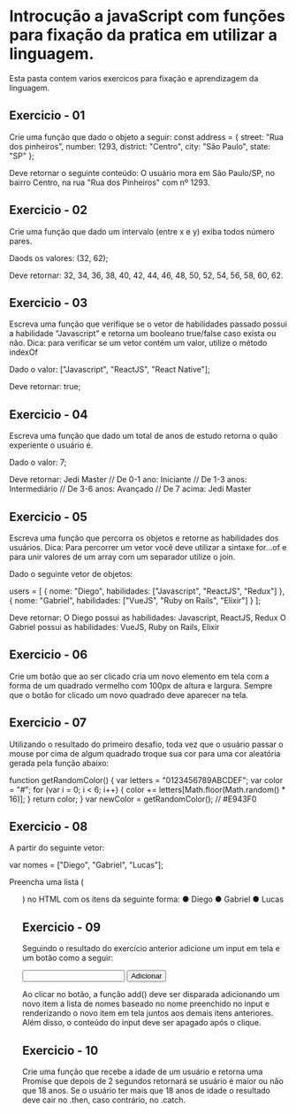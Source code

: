 # Introcução a javaScript com funções para fixação da pratica em utilizar a linguagem.
Esta pasta contem varios exercicos para fixação e aprendizagem da linguagem.

## Exercicio - 01
Crie uma função que dado o objeto a seguir:
const address = {
 street: "Rua dos pinheiros",
 number: 1293,
 district: "Centro",
 city: "São Paulo",
 state: "SP"
};

Deve retornar o seguinte conteúdo:
O usuário mora em São Paulo/SP, no bairro Centro, na rua "Rua dos Pinheiros" com
nº 1293.

## Exercicio - 02
Crie uma função que dado um intervalo (entre x e y) exiba todos número pares.

Daods os valores:
(32, 62);

Deve retornar:
32, 34, 36, 38, 40, 42, 44, 46, 48, 50, 52, 54, 56, 58, 60, 62.

## Exercicio - 03
Escreva uma função que verifique se o vetor de habilidades passado possui a habilidade "Javascript"
e retorna um booleano true/false caso exista ou não.
Dica: para verificar se um vetor contém um valor, utilize o método indexOf

Dado o valor:
["Javascript", "ReactJS", "React Native"];

Deve retornar:
true;

## Exercicio - 04
Escreva uma função que dado um total de anos de estudo retorna o quão experiente o usuário é.

Dado o valor:
7;

Deve retornar:
Jedi Master
// De 0-1 ano: Iniciante
// De 1-3 anos: Intermediário
// De 3-6 anos: Avançado
// De 7 acima: Jedi Master

## Exercicio - 05
Escreva uma função que percorra os objetos e retorne as habilidades dos usuários.
Dica: Para percorrer um vetor você deve utilizar a sintaxe for...of e para unir valores de um array
com um separador utilize o join.

Dado o seguinte vetor de objetos:

users = [
 {
    nome: "Diego",
    habilidades: ["Javascript", "ReactJS", "Redux"]
 },
 {
    nome: "Gabriel",
    habilidades: ["VueJS", "Ruby on Rails", "Elixir"]
 }
];

Deve retornar:
O Diego possui as habilidades: Javascript, ReactJS, Redux
O Gabriel possui as habilidades: VueJS, Ruby on Rails, Elixir

## Exercicio - 06
Crie um botão que ao ser clicado cria um novo elemento em tela com a forma de um quadrado
vermelho com 100px de altura e largura. Sempre que o botão for clicado um novo quadrado deve
aparecer na tela.

## Exercicio - 07
Utilizando o resultado do primeiro desafio, toda vez que o usuário passar o mouse por cima de
algum quadrado troque sua cor para uma cor aleatória gerada pela função abaixo:

function getRandomColor() {
 var letters = "0123456789ABCDEF";
 var color = "#";
 for (var i = 0; i < 6; i++) {
 color += letters[Math.floor(Math.random() * 16)];
 }
 return color;
}
var newColor = getRandomColor(); // #E943F0

## Exercicio - 08
A partir do seguinte vetor:

var nomes = ["Diego", "Gabriel", "Lucas"];

Preencha uma lista (<ul>) no HTML com os itens da seguinte forma:
● Diego
● Gabriel
● Lucas

## Exercicio - 09
Seguindo o resultado do exercício anterior adicione um input em tela e um botão como a seguir:

<input type="text" name="nome">
<button onClick="add()">Adicionar</button>

Ao clicar no botão, a função add() deve ser disparada adicionando um novo item a lista de
nomes baseado no nome preenchido no input e renderizando o novo item em tela juntos aos
demais itens anteriores. Além disso, o conteúdo do input deve ser apagado após o clique.

## Exercicio - 10
Crie uma função que recebe a idade de um usuário e retorna uma Promise que depois de 2
segundos retornará se usuário é maior ou não que 18 anos. Se o usuário ter mais que 18 anos de
idade o resultado deve cair no .then, caso contrário, no .catch.

